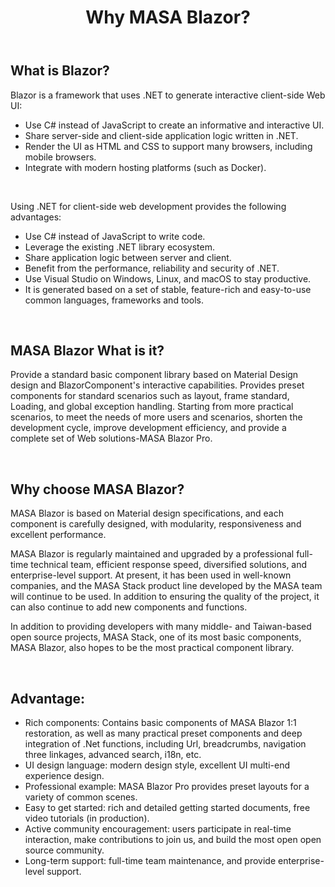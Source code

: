 ﻿---
order: 0
title: Why MASA Blazor?
---

## What is Blazor?

Blazor is a framework that uses .NET to generate interactive client-side Web UI:

- Use C# instead of JavaScript to create an informative and interactive UI.
- Share server-side and client-side application logic written in .NET.
- Render the UI as HTML and CSS to support many browsers, including mobile browsers.
- Integrate with modern hosting platforms (such as Docker).

<br/>

Using .NET for client-side web development provides the following advantages:
- Use C# instead of JavaScript to write code.
- Leverage the existing .NET library ecosystem.
- Share application logic between server and client.
- Benefit from the performance, reliability and security of .NET.
- Use Visual Studio on Windows, Linux, and macOS to stay productive.
- It is generated based on a set of stable, feature-rich and easy-to-use common languages, frameworks and tools.

<br/>

## MASA Blazor What is it?

Provide a standard basic component library based on Material Design design and BlazorComponent's interactive capabilities. Provides preset components for standard scenarios such as layout, frame standard, Loading, and global exception handling. Starting from more practical scenarios, to meet the needs of more users and scenarios, shorten the development cycle, improve development efficiency, and provide a complete set of Web solutions-MASA Blazor Pro.

<br/>

## Why choose MASA Blazor?

MASA Blazor is based on Material design specifications, and each component is carefully designed, with modularity, responsiveness and excellent performance.   

MASA Blazor is regularly maintained and upgraded by a professional full-time technical team, efficient response speed, diversified solutions, and enterprise-level support. At present, it has been used in well-known companies, and the MASA Stack product line developed by the MASA team will continue to be used. In addition to ensuring the quality of the project, it can also continue to add new components and functions.   

In addition to providing developers with many middle- and Taiwan-based open source projects, MASA Stack, one of its most basic components, MASA Blazor, also hopes to be the most practical component library.    

<br/>

## Advantage:

- Rich components: Contains basic components of MASA Blazor 1:1 restoration, as well as many practical preset components and deep integration of .Net functions, including Url, breadcrumbs, navigation three linkages, advanced search, i18n, etc.
- UI design language: modern design style, excellent UI multi-end experience design.
- Professional example: MASA Blazor Pro provides preset layouts for a variety of common scenes.
- Easy to get started: rich and detailed getting started documents, free video tutorials (in production).
- Active community encouragement: users participate in real-time interaction, make contributions to join us, and build the most open open source community.
- Long-term support: full-time team maintenance, and provide enterprise-level support. 